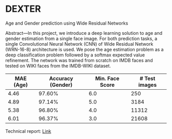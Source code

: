 # DEXTER
Age and Gender prediction using Wide Residual Networks

Abstract—In this project, we introduce a deep learning solution
to age and gender estimation from a single face image. For both
prediction tasks, a single Convolutional Neural Network (CNN) of
Wide Residual Network (WRN-16-8) architecture is used. We
pose the age estimation problem as a deep classification problem
followed by a softmax expected value refinement. The network
was trained from scratch on IMDB faces and tested on WIKI
faces from the IMDB-WIKI dataset.

| MAE (Age) | Accuracy (Gender) | Min. Face Score | # Test images |
|-----------|-------------------|-----------------|---------------|
| 4.46      | 97.60%            | 6.0             | 250           |
| 4.89      | 97.14%            | 5.0             | 3184          |
| 5.38      | 96.80%            | 4.0             | 11312         |
| 6.01      | 96.37%            | 3.0             | 21608         |

Technical report: [Link](https://github.com/rachitrawat/DEXTER/blob/master/report.pdf)
